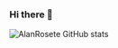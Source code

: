 ### Hi there 👋

![AlanRosete GitHub stats](https://github-readme-stats.vercel.app/api?username=AlanRosete&show=reviews,discussions_started,discussions_answered,prs_merged,prs_merged_percentage)

<!--
**AlanRosete/AlanRosete** is a ✨ _special_ ✨ repository because its `README.md` (this file) appears on your GitHub profile.

Here are some ideas to get you started:

- 🔭 I’m currently working on ...
- 🌱 I’m currently learning ...
- 👯 I’m looking to collaborate on ...
- 🤔 I’m looking for help with ...
- 💬 Ask me about ...
- 📫 How to reach me: ...
- 😄 Pronouns: ...
- ⚡ Fun fact: ...
-->
